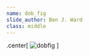 ```yaml
---
name: dob_fig
slide_author: Ben J. Ward
class: middle
---
```

.center[
![dobfig](http://www.nature.com/scitable/content/7883/10.1038_nrg1269-i1_full.jpg)
]
